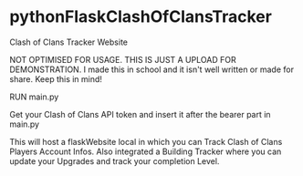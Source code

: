 # pythonFlaskClashOfClansTracker
Clash of Clans Tracker Website

NOT OPTIMISED FOR USAGE. THIS IS JUST A UPLOAD FOR DEMONSTRATION.
I made this in school and it isn't well written or made for share.
Keep this in mind!

RUN main.py

Get your Clash of Clans API token and insert it after the bearer part in main.py

This will host a flaskWebsite local in which you can Track Clash of Clans Players Account Infos. Also integrated a Building Tracker where you can update your Upgrades and track your completion Level.
